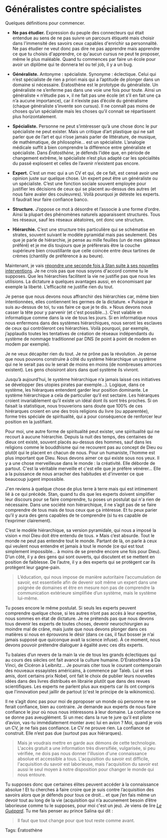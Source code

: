 # Généralistes contre spécialistes

Quelques définitions pour commencer.

- **Ne pas étudier.** Expression du peuple des connecteurs qui était entendue au sens de ne pas suivre un parcours étiqueté mais choisir dans l'immensité des savoirs ceux capables d'enrichir sa personnalité. Ne pas étudier ne veut donc pas dire ne pas apprendre mais apprendre ce que tu choisis d'apprendre, ce qu'aucun cursus ne peut te proposer, même le plus maléable. Quand tu commences par faire un école pour avoir un diplôme qui te donnera tel ou tel job, il y a un bug.

- **Généraliste.** Antonyme : spécialiste. Synonyme : éclectique. Celui qui n’est spécialiste de rien a priori mais qui a l’aptitude de plonger dans un domaine si nécessaire. Ératosthène est le prototype du généraliste. Un généraliste ne s’enferme pas dans une voie une fois pour toute. Ainsi un généraliste « n’étudie pas », il ne fait pas une école (et s’il en fait une ça n’a aucune importance), car il n’existe pas d’école du généralisme (chaque généraliste s’invente son cursus). Il ne connaît pas moins de choses qu’un spécialiste mais les choses qu’il connait se répartissent plus horizontalement.

- **Spécialiste.** Personne ne peut s’intéresser qu’à une chose donc le pur spécialiste ne peut exister. Mais un critique d’art plastique qui ne sait parler que de l’art et qui n’ose jamais parler de littérature, de musique, de mathématique, de philosophie… est un spécialiste. L’analogie médicale suffit à bien comprendre la différence entre généraliste et spécialiste. Dans *Ératosthène*, je défends l’idée que, en période de changement extrême, le spécialiste n’est plus adapté car les spécialités du passé explosent et celles de l’avenir n’existent pas encore.

- **Expert.** C’est un mec qui a un CV et qui, de ce fait, est censé avoir une opinion juste sur quelque chose. Un expert peut être un généraliste ou un spécialiste. C’est une fonction sociale souvent employée pour justifier les décisions de ceux qui se placent au-dessus des autres (et nous faire avaler des couleuvres). Voilà pourquoi je déteste les experts. Il faudrait leur faire confiance banco.

- **Structure.** J’oppose ce mot à désordre et l’associe à une forme d’ordre. Ainsi la plupart des phénomènes naturels apparaissent structurés. Tous les réseaux, sauf les réseaux aléatoires, ont donc une structure.

- **Hiérarchie.** C’est une structure très particulière qui se schématise en strates, souvent suivant le modèle pyramidal mais pas seulement. Dès que je parle de hiérarchie, je pense au mille feuilles (un de mes gâteaux préféré) et je me dis toujours que je préfèrerais être la couche supérieure bien croustillante que celle coincée entre deux tartines de crèmes (chantilly de préférence à au beure).

Maintenant, je vais [répondre une seconde fois à Stan suite à ses nouvelles interventions](/2008/05/25/ou-ne-pas-etudier/). Je ne crois pas que nous soyons d'accord comme tu le supposes. Que les hiérarchies facilitent la vie ne justifie pas que nous les utilisions. La dictature a quelques avantages aussi, en économisant par exemple la liberté. L’efficacité ne justifie rien du tout.

Je pense que nous devons nous affranchir des hiérarchies car, même bien intentionnées, elles contiennent les germes de la dictature. « Puisque je suis au-dessus de toi, tu vas faire ce que je te dis. » Nous devons nous casser la tête pour y parvenir (et c'est possible...). C’est valable en informatique comme dans la vie de tous les jours. Si en informatique nous nous enfermons dans des systèmes hiérarchiques, nous seront les esclaves de ceux qui contrôleront ces hiérarchies. Voilà pourquoi, par exemple, j’applaudis toutes les tentatives de création de réseaux indépendants du système de nommage traditionnel par DNS (le point à point de modem en modem par exemple).

Je ne veux décapiter rien du tout. Je ne prône pas la révolution. Je pense que nous pouvons construire à côté du système hiérarchique un système qui ne le serait pas ou le serait de moins en moins (de nombreuses amorces existent). Les gens choisiront alors dans quel système ils vivront.

Jusqu’à aujourd’hui, le système hiérarchique n’a jamais laissé ces initiatives se développer (les utopies pirates par exemple…). Logique, dans ce système, les hiérarques entendent garder leur position dominante. Le système hiérarchique a cela de particulier qu’il est sectaire. Les hiérarques croient invariablement qu’il existe un idéal dont ils sont très proches. Si on faisait la statistique, nous trouverions sans doute que 100% de ces hirérarques croient en une des trois religions du livre (ou apparentée), forme très spéciale de spiritualité, qui a pour conséquence de renforcer leur position en la justifiant.

Pour moi, une autre forme de spiritualité peut exister, une spiritualité qui ne recourt à aucune hiérarchie. Depuis la nuit des temps, des centaines de dieux ont existé, souvent placés au-dessus des hommes, sauf dans les religions comme le bouddhisme qui ne recourent pas au concept de Dieu ou plutôt qui le placent en chacun de nous. Pour un humaniste, l'homme est plus important que Dieu. Nous devons aimer ce qui existe sous nos yeux. Il y a une chose merveilleuse dans le monde : la créativité. Elle déborde de partout. C'est la véritable merveille et c'est elle que je préfère vénérer... Elle a la puissance de nous arracher des habitudes et d'inventer ce que beaucoup jugent impossible.

J'en reviens à quelque chose de plus terre à terre mais qui est intimement lié à ce qui précède. Stan, quand tu dis que les experts doivent simplifier leur discours pour se faire comprendre, tu poses un postulat qui n'a rien de nécessaire. Dans une société non hiérarchique, il ne s’agit pas de se faire comprendre de tous mais de tous ceux que ça intéresse. Et tu peux parier qu’il y aura des gens capables de te comprendre (si tu es capable de t’exprimer clairement).

C’est le modèle hiérarchique, sa version pyramidale, qui nous a imposé la vision « moi Dieu doit être entendu de tous. » Mais c’est absurde. Tout le monde ne peut pas entendre tout le monde. Partant de là, on parle à ceux qui veulent nous entendre et jamais à tout le monde (ce qui est tout simplement impossible… à moins de se prendre encore une fois pour Dieu). D’un côté, il y a des gens qui sont ouverts, qui discutent et se mettent en position de faiblesse. De l’autre, il y a des experts qui se protègent car ils protègent leur gagne-pain.

> L’éducation, qui nous impose de manière autoritaire l’accumulation de savoir, est essentielle afin de devenir soit même un expert dans une poignée de domaines et être en mesure non pas de comprendre la communication extérieure simplifiée d’un système, mais le système lui-même.

Tu poses encore le même postulat. Si seuls les experts peuvent comprendre quelque chose, si les autres n’ont pas accès à leur expertise, nous sommes en état de dictature. Je ne prétends pas que nous devons tous devenir les experts de toutes choses, devenir neurochirurgien au moindre mal de crâne, mais juste que nous devons plonger dans ces matières si nous en éprouvons le désir (dans ce cas, il faut bosser je n’ai jamais supposé que quiconque avait la science infuse). À ce moment, nous devons pouvoir prétendre dialoguer à égalité avec ces dits experts.

Tu balaies d’un revers de la main la vie de tous les grands éclectiques qui au cours des siècles ont fait avancé la culture humaine. D’Ératosthène à Da Vinci, de Cicéron à Leibnitz… Je pourrais citer tous le courant contemporain des nouveaux essayistes américains, à commence par Taleb. Lui et ses amis, dont certains prix Nobel, ont fait le choix de publier leurs nouvelles idées dans des livres distribués en librairie plutôt que dans des revues scientifiques. Les experts ne parlent plus aux experts car ils ont compris que l'innovation peut jaillir de partout (c'est le principe de la wikinomics).

Il ne s’agit donc pas pour moi de pproposer un monde où personne ne se ferait confiance, bien au contraire. Je demande aux experts de nous faire confiance le jour où nous nous intéressons à leur domaine. La confiance ne se donne pas aveuglément. Si un mec dans la rue te jure qu’il est pilote d’avion, vas-tu immédiatement monter avec lui en avion ? Moi, quand je vois un CV, je ne fais pas confiance. Le CV ne prouve rien. La confiance se construit. Elle n’est pas due (surtout pas aux hiérarques).

> Mais je voudrais mettre en garde aux démons de cette technologie. L'accès gratuit a une information très diversifiée, vulgarisée, si peu vérifiée, ne dois pas nous donner l'illusion d'une connaissance absolue et accessible a tous. L'acquisition du savoir est difficile, l'acquisition du savoir est laborieuse, mais l'acquisition du savoir est aussi le seul moyen à notre disposition pour changer le monde qui nous entoure.

Tu supposes donc que certaines élites peuvent accéder à la connaissance absolue ! Et tu cherches à faire croire que je suis contre l’acquisition des savoirs alors que je défends pour tous ce droit… et que j’en fais même un devoir tout au long de la vie (acquisition qui n’a aucunement besoin d’être laborieuse comme tu le supposes, pour moi c'est un jeu). Je viens de lire [*Le Guépard*](http://fr.wikipedia.org/wiki/Le_Gu%C3%A9pard). Tu me fais penser au prince Salina qui dit :

> Il faut que tout change pour que tout reste comme avant.

Tags: Ératosthène